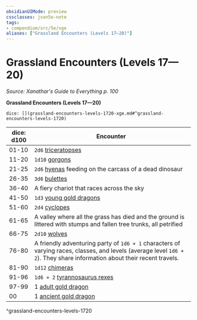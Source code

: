 ```yaml
---
obsidianUIMode: preview
cssclasses: json5e-note
tags:
- compendium/src/5e/xge
aliases: ["Grassland Encounters (Levels 17—20)"]
---
```

# Grassland Encounters (Levels 17—20)
*Source: Xanathar's Guide to Everything p. 100* 

**Grassland Encounters (Levels 17—20)**

`dice: [](grassland-encounters-levels-1720-xge.md#^grassland-encounters-levels-1720)`

| dice: d100 | Encounter |
|------------|-----------|
| 01-10 | `2d6` [triceratopses](/3-Mechanics/CLI/bestiary/beast/triceratops.md) |
| 11-20 | `1d10` [gorgons](/3-Mechanics/CLI/bestiary/monstrosity/gorgon.md) |
| 21-25 | `2d6` [hyenas](/3-Mechanics/CLI/bestiary/beast/hyena.md) feeding on the carcass of a dead dinosaur |
| 26-35 | `3d6` [bulettes](/3-Mechanics/CLI/bestiary/monstrosity/bulette.md) |
| 36-40 | A fiery chariot that races across the sky |
| 41-50 | `1d3` [young gold dragons](/3-Mechanics/CLI/bestiary/dragon/young-gold-dragon.md) |
| 51-60 | `2d4` [cyclopes](/3-Mechanics/CLI/bestiary/giant/cyclops.md) |
| 61-65 | A valley where all the grass has died and the ground is littered with stumps and fallen tree trunks, all petrified |
| 66-75 | `2d10` [wolves](/3-Mechanics/CLI/bestiary/beast/wolf.md) |
| 76-80 | A friendly adventuring party of `1d6 + 1` characters of varying races, classes, and levels (average level `1d6 + 2`). They share information about their recent travels. |
| 81-90 | `1d12` [chimeras](/3-Mechanics/CLI/bestiary/monstrosity/chimera.md) |
| 91-96 | `1d6 + 2` [tyrannosaurus rexes](/3-Mechanics/CLI/bestiary/beast/tyrannosaurus-rex.md) |
| 97-99 | 1 [adult gold dragon](/3-Mechanics/CLI/bestiary/dragon/adult-gold-dragon.md) |
| 00 | 1 [ancient gold dragon](/3-Mechanics/CLI/bestiary/dragon/ancient-gold-dragon.md) |
^grassland-encounters-levels-1720